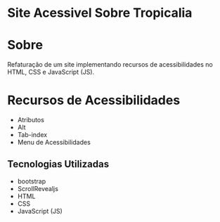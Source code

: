 # Site Acessivel Sobre Tropicalia

# Sobre
Refaturação de um site implementando recursos de acessibilidades no HTML, CSS e JavaScript (JS).

# Recursos de Acessibilidades 
- Atributos
- Alt
- Tab-index
- Menu de Acessibilidades 

## Tecnologias Utilizadas 
- bootstrap
- ScrollRevealjs
- HTML
- CSS
- JavaScript (JS)  